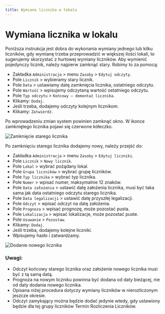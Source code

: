 ```yaml
---
title: Wymiana licznika w lokalu
---
```

# Wymiana licznika w lokalu

Poniższa instrukcja jest dobra do wykonania wymiany jednego lub kilku liczników, gdy wymianę trzeba przeprowadzić w większej ilości lokali, to sugerujemy skorzystać z hurtowej wymiany liczników. Aby wymienić pojedynczy licznik, należy najpierw zamknąć stary. Robimy to za pomocą:

- Zakładka `Administracja` > menu `Zasoby` > `Edytuj odczyty`.
- Pole `Licznik` > wybieramy stary licznik.
- Pole `Data` > ustawiamy datę zamknięcia licznika, ostatniego odczytu.
- Pole `Wartość` > wpisujemy odczytaną wartość ostatniego odczytu.
- Pole `Typ odczytu` > `Końcowy — demontaż licznika`.
- Klikamy: `Dodaj`.
- Jeśli trzeba, dodajemy odczyty kolejnym licznikom.
- Klikamy: `Zatwierdź`.

Po wprowadzeniu zmian system powinien zamknąć okno. W ikonce zamkniętego licznika pojawi się czerwone kółeczko.

![Zamknięcie starego licznika](wymianalicznika1.gif)

Po zamknięciu starego licznika dodajemy nowy, należy przejść do:

- Zakładka `Administracja` > menu `Zasoby` > `Edytuj liczniki`.
- Pole `Licznik` > `Nowy licznik`.
- Pole `Lokal` > wybrać pożądany lokal.
- Pole `Grupa liczników` > wybrać grupę liczników.
- Pole `Typ licznika` > wybrać typ licznika.
- Pole `Numer` > wpisać numer, maksymalnie 12 znaków.
- Pole `Data założenia` > ustawić datę założenia licznika, musi być taka sama jak data ostatniego odczytu starego licznika.
- Pole `Data legalizacji` > ustawić datę przyszłej legalizacji.
- Pole `Odczyt` > wpisać odczyt na datę założenia.
- Pole `Prognoza` > wpisać prognozę, może pozostać pusta.
- Pole `Lokalizacja` > wpisać lokalizacje, może pozostać puste.
- Pole `Usuwanie` > `Pozostaw`.
- Klikamy: `Dodaj`.
- Jeśli trzeba, dodajemy kolejne liczniki.
- Wpisujemy hasło i zatwardzamy.

![Dodanie nowego licznika](wymianalicznika2.gif)

### Uwagi:

- Odczyt końcowy starego licznika oraz założenie nowego licznika musi być z tą samą datą.
- Prognoza na nowym liczniku powinna być dodana od daty bieżącej, nie od daty dodania nowego licznika.
- Opisana niżej procedura dotyczy wymiany liczników w nierozliczonym jeszcze okresie.
- Odczyt zamykający można będzie dodać jedynie wtedy, gdy ustawiony będzie dla tej grupy liczników Termin Rozliczenia Liczników.